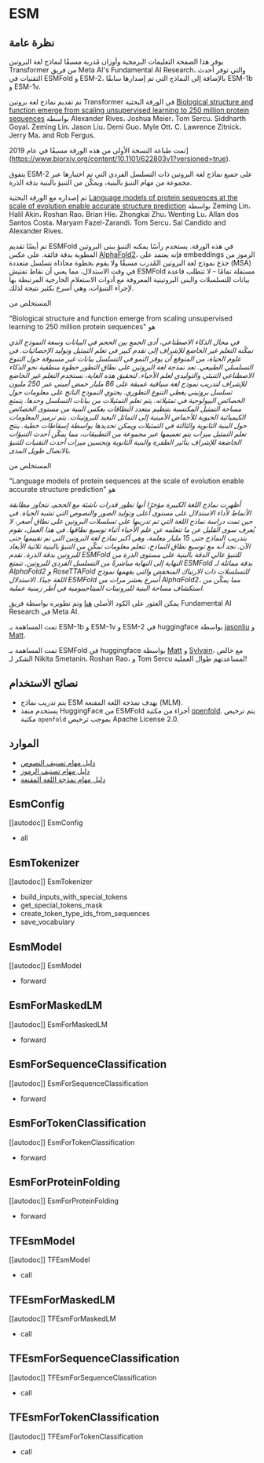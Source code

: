# ESM

## نظرة عامة

يوفر هذا الصفحة التعليمات البرمجية وأوزان مُدربة مسبقًا لنماذج لغة البروتين Transformer من فريق Meta AI's Fundamental AI Research، والتي توفر أحدث التقنيات في ESMFold و ESM-2، بالإضافة إلى النماذج التي تم إصدارها سابقًا ESM-1b و ESM-1v.

تم تقديم نماذج لغة بروتين Transformer في الورقة البحثية [Biological structure and function emerge from scaling unsupervised learning to 250 million protein sequences](https://www.pnas.org/content/118/15/e2016239118) بواسطة Alexander Rives، Joshua Meier، Tom Sercu، Siddharth Goyal، Zeming Lin، Jason Liu، Demi Guo، Myle Ott، C. Lawrence Zitnick، Jerry Ma، and Rob Fergus.

تمت طباعة النسخة الأولى من هذه الورقة مسبقًا في عام 2019](https://www.biorxiv.org/content/10.1101/622803v1?versioned=true).

يتفوق ESM-2 على جميع نماذج لغة البروتين ذات التسلسل الفردي التي تم اختبارها عبر مجموعة من مهام التنبؤ بالبنية، ويمكّن من التنبؤ بالبنية بدقة الذرة.

تم إصداره مع الورقة البحثية [Language models of protein sequences at the scale of evolution enable accurate structure prediction](https://doi.org/10.1101/2022.07.20.500902) بواسطة Zeming Lin، Halil Akin، Roshan Rao، Brian Hie، Zhongkai Zhu، Wenting Lu، Allan dos Santos Costa، Maryam Fazel-Zarandi، Tom Sercu، Sal Candido and Alexander Rives.

تم أيضًا تقديم ESMFold في هذه الورقة. يستخدم رأسًا يمكنه التنبؤ ببنى البروتين المطوية بدقة فائقة. على عكس [AlphaFold2](https://www.nature.com/articles/s41586-021-03819-2)، فإنه يعتمد على embeddings الرموز من جذع نموذج لغة البروتين المُدرب مسبقًا ولا يقوم بخطوة محاذاة تسلسل متعددة (MSA) في وقت الاستدلال، مما يعني أن نقاط تفتيش ESMFold مستقلة تمامًا - لا تتطلب قاعدة بيانات للتسلسلات والبنى البروتينية المعروفة مع أدوات الاستعلام الخارجية المرتبطة بها لإجراء التنبؤات، وهي أسرع بكثير نتيجة لذلك.

المستخلص من

"Biological structure and function emerge from scaling unsupervised learning to 250 million protein sequences" هو

*في مجال الذكاء الاصطناعي، أدى الجمع بين الحجم في البيانات وسعة النموذج الذي تمكّنه التعلم غير الخاضع للإشراف إلى تقدم كبير في تعلم التمثيل وتوليد الإحصائيات. في علوم الحياة، من المتوقع أن يوفر النمو في التسلسل بيانات غير مسبوقة حول التنوع التسلسلي الطبيعي. تعد نمذجة لغة البروتين على نطاق التطور خطوة منطقية نحو الذكاء الاصطناعي التنبئي والتوليدي لعلم الأحياء. لتحقيق هذه الغاية، نستخدم التعلم غير الخاضع للإشراف لتدريب نموذج لغة سياقية عميقة على 86 مليار حمض أميني عبر 250 مليون تسلسل بروتيني يغطي التنوع التطوري. يحتوي النموذج الناتج على معلومات حول الخصائص البيولوجية في تمثيلاته. يتم تعلم التمثيلات من بيانات التسلسل وحدها. يتمتع مساحة التمثيل المكتسبة بتنظيم متعدد النطاقات يعكس البنية من مستوى الخصائص الكيميائية الحيوية للأحماض الأمينية إلى التماثل البعيد للبروتينات. يتم ترميز المعلومات حول البنية الثانوية والثالثة في التمثيلات ويمكن تحديدها بواسطة إسقاطات خطية. ينتج تعلم التمثيل ميزات يتم تعميمها عبر مجموعة من التطبيقات، مما يمكّن أحدث التنبؤات الخاضعة للإشراف بتأثير الطفرة والبنية الثانوية وتحسين ميزات أحدث التقنيات للتنبؤ بالاتصال طويل المدى.*

المستخلص من

"Language models of protein sequences at the scale of evolution enable accurate structure prediction" هو

*أظهرت نماذج اللغة الكبيرة مؤخرًا أنها تطور قدرات ناشئة مع الحجم، تتجاوز مطابقة الأنماط لأداء الاستدلال على مستوى أعلى وتوليد الصور والنصوص التي تشبه الحياة. في حين تمت دراسة نماذج اللغة التي تم تدريبها على تسلسلات البروتين على نطاق أصغر، لا يُعرف سوى القليل عن ما تتعلمه عن علم الأحياء أثناء توسيع نطاقها. في هذا العمل، نقوم بتدريب النماذج حتى 15 مليار معلمة، وهي أكبر نماذج لغة البروتين التي تم تقييمها حتى الآن. نجد أنه مع توسيع نطاق النماذج، تتعلم معلومات تمكّن من التنبؤ بالبنية ثلاثية الأبعاد للبروتين بدقة الذرة. نقدم ESMFold للتنبؤ عالي الدقة بالبنية على مستوى الذرة من النهاية إلى النهاية مباشرةً من التسلسل الفردي للبروتين. تتمتع ESMFold بدقة مماثلة لـ AlphaFold2 و RoseTTAFold للتسلسلات ذات الارتباك المنخفض والتي يفهمها نموذج اللغة جيدًا. الاستدلال ESMFold أسرع بعشر مرات من AlphaFold2، مما يمكّن من استكشاف مساحة البنية للبروتينات الميتاجينومية في أطر زمنية عملية.*

يمكن العثور على الكود الأصلي [هنا](https://github.com/facebookresearch/esm) وتم تطويره بواسطة فريق Fundamental AI Research في Meta AI.

تمت المساهمة بـ ESM-1b و ESM-1v و ESM-2 في huggingface بواسطة [jasonliu](https://huggingface.co/jasonliu) و [Matt](https://huggingface.co/Rocketknight1).

تمت المساهمة بـ ESMFold في huggingface بواسطة [Matt](https://huggingface.co/Rocketknight1) و [Sylvain](https://huggingface.co/sgugger)، مع خالص الشكر لـ Nikita Smetanin، Roshan Rao، و Tom Sercu لمساعدتهم طوال العملية!

## نصائح الاستخدام

- يتم تدريب نماذج ESM بهدف نمذجة اللغة المقنعة (MLM).
- يستخدم منفذ HuggingFace من ESMFold أجزاء من مكتبة [openfold](https://github.com/aqlaboratory/openfold). يتم ترخيص مكتبة `openfold` بموجب ترخيص Apache License 2.0.

## الموارد

- [دليل مهام تصنيف النصوص](../tasks/sequence_classification)
- [دليل مهام تصنيف الرموز](../tasks/token_classification)
- [دليل مهام نمذجة اللغة المقنعة](../tasks/masked_language_modeling)

## EsmConfig

[[autodoc]] EsmConfig

- all

## EsmTokenizer

[[autodoc]] EsmTokenizer

- build_inputs_with_special_tokens
- get_special_tokens_mask
- create_token_type_ids_from_sequences
- save_vocabulary

<frameworkcontent>

<pt>

## EsmModel

[[autodoc]] EsmModel

- forward

## EsmForMaskedLM

[[autodoc]] EsmForMaskedLM

- forward

## EsmForSequenceClassification

[[autodoc]] EsmForSequenceClassification

- forward

## EsmForTokenClassification

[[autodoc]] EsmForTokenClassification

- forward

## EsmForProteinFolding

[[autodoc]] EsmForProteinFolding

- forward

</pt>

<tf>

## TFEsmModel

[[autodoc]] TFEsmModel

- call

## TFEsmForMaskedLM

[[autodoc]] TFEsmForMaskedLM

- call

## TFEsmForSequenceClassification

[[autodoc]] TFEsmForSequenceClassification

- call

## TFEsmForTokenClassification

[[autodoc]] TFEsmForTokenClassification

- call

</tf>

</frameworkcontent>